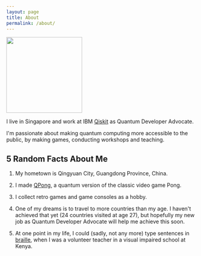 ```yaml
---
layout: page
title: About
permalink: /about/
---
```


<img src="https://github.com/huangjunye.png" width="200" height="200" />

I live in Singapore and work at IBM [Qiskit](https://qiskit.org/) as Quantum Developer Advocate.

I'm passionate about making quantum computing more accessible to the public, by making games, conducting workshops and teaching.

## 5 Random Facts About Me

1. My hometown is Qingyuan City, Guangdong Province, China.

1. I made [QPong](https://github.com/HuangJunye/QPong), a quantum version of the classic video game Pong.

1. I collect retro games and game consoles as a hobby.

1. One of my dreams is to travel to more countries than my age. I haven't achieved that yet (24 countries visited at age 27), but hopefully my new job as Quantum Developer Advocate will help me achieve this soon.

1. At one point in my life, I could (sadly, not any more) type sentences in [braille](https://en.wikipedia.org/wiki/Braille), when I was a volunteer teacher in a visual impaired school at Kenya.
